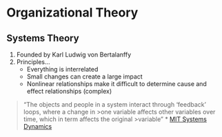 # Organizational Theory #
## Systems Theory ##
1. Founded by Karl Ludwig von Bertalanffy
2. Principles…
	* Everything is interrelated
	* Small changes can create a large impact
	* Nonlinear relationships make it difficult to determine cause and effect relationships (complex)
>“The objects and people in a system interact through ‘feedback’ loops, where a change in >one variable affects other variables over time, which in term affects the original >variable”
	* [MIT Systems Dynamics](http://web.mit.edu/sysdyn/sd-intro/)

